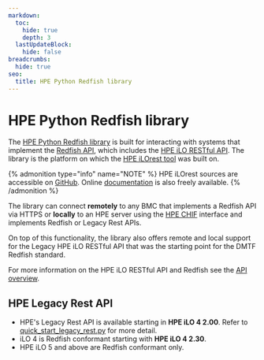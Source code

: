 ```yaml
---
markdown:
  toc:
    hide: true
    depth: 3
  lastUpdateBlock:
    hide: false
breadcrumbs:
  hide: true
seo:
  title: HPE Python Redfish library
---
```


<!--
Original doc sources: https://github.com/HewlettPackard/python-ilorest-library/tree/master/docs
Original rendered doc: https://hewlettpackard.github.io/python-ilorest-library/API-Overview.html 
-->

# HPE Python Redfish library

The <a href="https://github.com/HewlettPackard/python-ilorest-library" target="_blank">HPE Python Redfish library</a>
is built for interacting with systems that implement the
<a href="https://redfish.dmtf.org/" target="_blank">Redfish API</a>,
which includes the [HPE iLO RESTful API](/docs).
The library is the platform on which the
[HPE iLOrest tool](/docs/redfishclients/ilorest-userguide/) was built on.

{% admonition type="info" name="NOTE" %}
HPE iLOrest sources are accessible on <a href="https://github.com/HewlettPackard/python-redfish-utility" target="_blank">GitHub</a>.
Online [documentation](/docs/redfishclients/ilorest-userguide)
is also freely available.
{% /admonition %}

The library can connect **remotely** to any
BMC that implements a Redfish API via HTTPS or
**locally** to an HPE server using the
[HPE CHIF](/docs/etc/glossaryterms/) interface and implements
Redfish or Legacy Rest APIs.

On top of this functionality, the library also offers remote
and local support for the Legacy HPE iLO RESTful API that was the
starting point for the DMTF Redfish standard.

For more information on the HPE iLO RESTful API and Redfish
see the [API overview](/docs/redfishservices).

## HPE Legacy Rest API

- HPE's Legacy Rest API is available starting in
  **HPE iLO 4 2.00**. Refer to
  <a href="https://github.com/HewlettPackard/python-ilorest-library/blob/master/examples/quickstart_legacy_rest.py" target="_blank">quick\_start\_legacy_rest.py</a>
  for more detail.
- iLO 4 is Redfish conformant starting with **HPE iLO 4 2.30**.
- HPE iLO 5 and above are Redfish conformant only.
